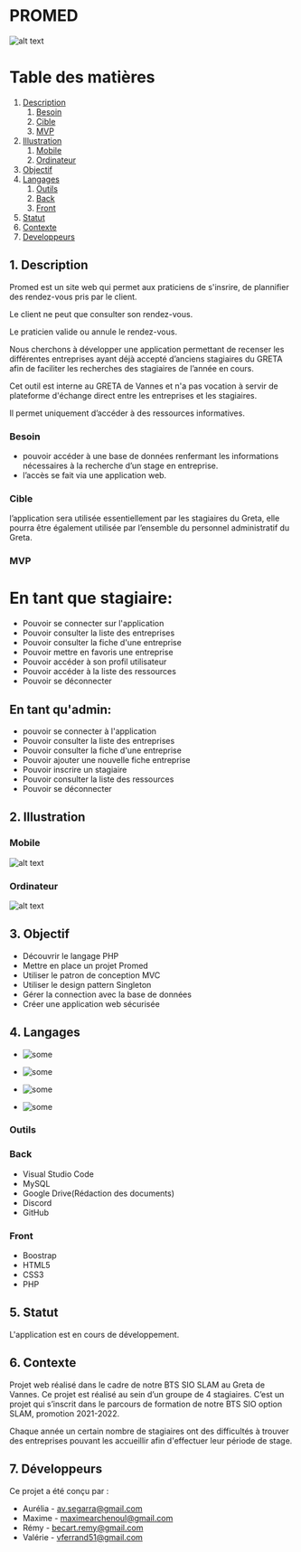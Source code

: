 # PROMED
![alt text](./static/images/accueil_promed.png)

# Table des matières
1. [Description](#Description)
    1. [Besoin](#Besoin)
    2. [Cible](#Cible)
    3. [MVP](#MVP)
2. [Illustration](#Illustration)
    1. [Mobile](#Mobile)
    2. [Ordinateur](#Ordinateur)
3. [Objectif](#Objectif)
4. [Langages](#Langages)
    1. [Outils](#Outils)
    2. [Back](#Back)
    3. [Front](#Front)
5. [Statut](#Statut)
6. [Contexte](#Contexte)
7. [Developpeurs](#Developpeurs)

##  1. Description <a id="Description"> </a>
Promed est un site web qui permet aux praticiens de s'insrire, de plannifier des rendez-vous pris par le client. 
<p>Le client ne peut que consulter son rendez-vous.</p> 
<p>Le praticien valide ou annule le rendez-vous.</p>
<p>Nous cherchons à développer une application permettant de recenser les différentes entreprises ayant déjà accepté d’anciens stagiaires du GRETA afin de faciliter les recherches des stagiaires de l’année en cours.</p>

<p>Cet outil est interne au GRETA de Vannes et n'a pas vocation à servir de plateforme d'échange direct entre les entreprises et les stagiaires.</p> 
<p>Il permet uniquement d’accéder à des ressources informatives.</p>

### Besoin <a id="Besoin"> </a>
- pouvoir accéder à une base de données renfermant les informations nécessaires à la recherche d’un stage en entreprise.
- l’accès se fait via une application web.

### Cible <a id="Cible"> </a>
l’application sera utilisée essentiellement par les stagiaires du Greta, elle pourra être également utilisée par l’ensemble du personnel administratif du Greta.

### MVP <a id="MVP"> </a>

 #  En tant que stagiaire:<a id="En tant que stagiaire:"> </a>

- Pouvoir se connecter sur l'application
- Pouvoir consulter la liste des entreprises
- Pouvoir consulter la fiche d'une entreprise
- Pouvoir mettre en favoris une entreprise
- Pouvoir accéder à son profil utilisateur
- Pouvoir accéder à la liste des ressources
- Pouvoir se déconnecter

##  En tant qu'admin:<a id="tant qu'admin:"> </a>

- pouvoir se connecter à l'application
- Pouvoir consulter la liste des entreprises
- Pouvoir consulter la fiche d'une entreprise
- Pouvoir ajouter une nouvelle fiche entreprise
- Pouvoir inscrire un stagiaire
- Pouvoir consulter la liste des ressources
- Pouvoir se déconnecter

## 2. Illustration <a id="Illustration"> </a>

### Mobile <a id="Mobile"> </a>

![alt text](./static/images/accueil_promed_mobile.JPG)

### Ordinateur <a id="Ordinateur"> </a>
![alt text](./static/images/accueil_promed.png)

## 3. Objectif <a id="Objectif"> </a>
 
- Découvrir le langage PHP
- Mettre en place un projet Promed
- Utiliser le patron de conception MVC
- Utiliser le design pattern Singleton
- Gérer la connection avec la base de données
- Créer une application web sécurisée
 
## 4. Langages <a id="Langages"> </a>

* ![some](https://img.shields.io/badge/HTML-FF5722?style=for-the-badge&logo=HTML&ogoColor=whitehttps")

* ![some](https://img.shields.io/badge/CSS3-FF5722?style=for-the-badge&logo=HTML&ogoColor=whitehttps")

* ![some](https://img.shields.io/badge/PHP-FF5722?style=for-the-badge&logo=HTML&ogoColor=whitehttps")

* ![some](https://img.shields.io/badge/Mysql-FF5722?style=for-the-badge&logo=HTML&ogoColor=whitehttps")

### Outils <a id="Outils"> </a>

### Back <a id="Back"> </a>
- Visual Studio Code
- MySQL
- Google Drive(Rédaction des documents)
- Discord
- GitHub

### Front <a id="Front"> </a>
- Boostrap
- HTML5
- CSS3
- PHP

## 5. Statut <a id="Statut"> </a>

L'application est en cours de développement.


## 6. Contexte <a id="Contexte"> </a>

 <p>Projet web réalisé dans le cadre de notre BTS SIO SLAM au Greta de Vannes. 
 Ce projet est réalisé au sein d’un groupe de 4 stagiaires.
 C’est un projet qui s’inscrit dans le parcours de formation de notre BTS SIO option SLAM, 
 promotion 2021-2022.</p> 
 <p>Chaque année un certain nombre de stagiaires ont des difficultés à trouver des entreprises pouvant les accueillir afin d'effectuer leur période de stage.</p> 

 ## 7. Développeurs <a id="Developpeurs"> </a>

 Ce projet a été conçu par :

* Aurélia - av.segarra@gmail.com
* Maxime - maximearchenoul@gmail.com
* Rémy - becart.remy@gmail.com
* Valérie - vferrand51@gmail.com
